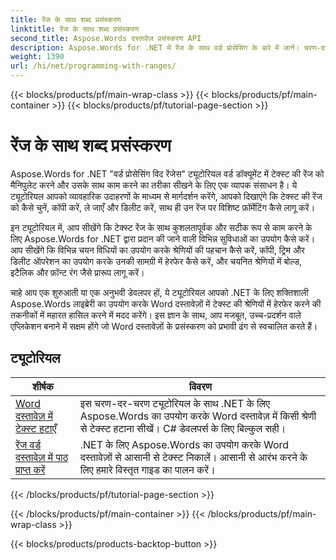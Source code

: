```yaml
---
title: रेंज के साथ शब्द प्रसंस्करण
linktitle: रेंज के साथ शब्द प्रसंस्करण
second_title: Aspose.Words दस्तावेज़ प्रसंस्करण API
description: Aspose.Words for .NET में रेंज के साथ वर्ड प्रोसेसिंग के बारे में जानें। चरण-दर-चरण ट्यूटोरियल और सैंपल कोड का उपयोग करके Word दस्तावेज़ों में टेक्स्ट की विशिष्ट रेंज में हेरफेर और फ़ॉर्मेटिंग करना सीखें।
weight: 1390
url: /hi/net/programming-with-ranges/
---
```


{{< blocks/products/pf/main-wrap-class >}}
{{< blocks/products/pf/main-container >}}
{{< blocks/products/pf/tutorial-page-section >}}

# रेंज के साथ शब्द प्रसंस्करण

Aspose.Words for .NET "वर्ड प्रोसेसिंग विद रेंजेस" ट्यूटोरियल वर्ड डॉक्यूमेंट में टेक्स्ट की रेंज को मैनिपुलेट करने और उसके साथ काम करने का तरीका सीखने के लिए एक व्यापक संसाधन है। ये ट्यूटोरियल आपको व्यावहारिक उदाहरणों के माध्यम से मार्गदर्शन करेंगे, आपको दिखाएंगे कि टेक्स्ट की रेंज को कैसे चुनें, कॉपी करें, ले जाएँ और डिलीट करें, साथ ही उन रेंज पर विशिष्ट फ़ॉर्मेटिंग कैसे लागू करें।

इन ट्यूटोरियल में, आप सीखेंगे कि टेक्स्ट रेंज के साथ कुशलतापूर्वक और सटीक रूप से काम करने के लिए Aspose.Words for .NET द्वारा प्रदान की जाने वाली विभिन्न सुविधाओं का उपयोग कैसे करें। आप सीखेंगे कि विभिन्न चयन विधियों का उपयोग करके श्रेणियों की पहचान कैसे करें, कॉपी, ट्रिम और डिलीट ऑपरेशन का उपयोग करके उनकी सामग्री में हेरफेर कैसे करें, और चयनित श्रेणियों में बोल्ड, इटैलिक और फ़ॉन्ट रंग जैसे प्रारूप लागू करें।

चाहे आप एक शुरुआती या एक अनुभवी डेवलपर हों, ये ट्यूटोरियल आपको .NET के लिए शक्तिशाली Aspose.Words लाइब्रेरी का उपयोग करके Word दस्तावेज़ों में टेक्स्ट की श्रेणियों में हेरफेर करने की तकनीकों में महारत हासिल करने में मदद करेंगे। इस ज्ञान के साथ, आप मजबूत, उच्च-प्रदर्शन वाले एप्लिकेशन बनाने में सक्षम होंगे जो Word दस्तावेज़ों के प्रसंस्करण को प्रभावी ढंग से स्वचालित करते हैं।

 ## ट्यूटोरियल
| शीर्षक | विवरण |
| --- | --- |
| [Word दस्तावेज़ में टेक्स्ट हटाएँ](./ranges-delete-text/) | इस चरण-दर-चरण ट्यूटोरियल के साथ .NET के लिए Aspose.Words का उपयोग करके Word दस्तावेज़ में किसी श्रेणी से टेक्स्ट हटाना सीखें। C# डेवलपर्स के लिए बिल्कुल सही। |
| [रेंज वर्ड दस्तावेज़ में पाठ प्राप्त करें](./ranges-get-text/) | .NET के लिए Aspose.Words का उपयोग करके Word दस्तावेज़ों से आसानी से टेक्स्ट निकालें। आसानी से आरंभ करने के लिए हमारे विस्तृत गाइड का पालन करें। |
{{< /blocks/products/pf/tutorial-page-section >}}

{{< /blocks/products/pf/main-container >}}
{{< /blocks/products/pf/main-wrap-class >}}

{{< blocks/products/products-backtop-button >}}
